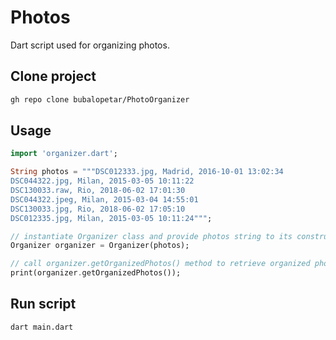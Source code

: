 # Photos

Dart script used for organizing photos.

## Clone project

```bash
gh repo clone bubalopetar/PhotoOrganizer
```

## Usage

```dart
import 'organizer.dart';

String photos = """DSC012333.jpg, Madrid, 2016-10-01 13:02:34
DSC044322.jpg, Milan, 2015-03-05 10:11:22
DSC130033.raw, Rio, 2018-06-02 17:01:30
DSC044322.jpeg, Milan, 2015-03-04 14:55:01
DSC130033.jpg, Rio, 2018-06-02 17:05:10
DSC012335.jpg, Milan, 2015-03-05 10:11:24""";

// instantiate Organizer class and provide photos string to its constructor
Organizer organizer = Organizer(photos);

// call organizer.getOrganizedPhotos() method to retrieve organized photos string
print(organizer.getOrganizedPhotos());
```

## Run script

```bash
dart main.dart
```